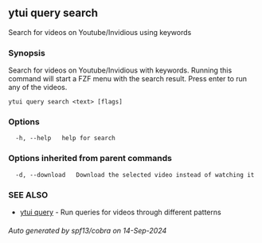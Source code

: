 ## ytui query search

Search for videos on Youtube/Invidious using keywords

### Synopsis


Search for videos on Youtube/Invidious with keywords.
Running this command will start a FZF menu with the search result.
Press enter to run any of the videos.

```
ytui query search <text> [flags]
```

### Options

```
  -h, --help   help for search
```

### Options inherited from parent commands

```
  -d, --download   Download the selected video instead of watching it
```

### SEE ALSO

* [ytui query](ytui_query.md)	 - Run queries for videos through different patterns

###### Auto generated by spf13/cobra on 14-Sep-2024
